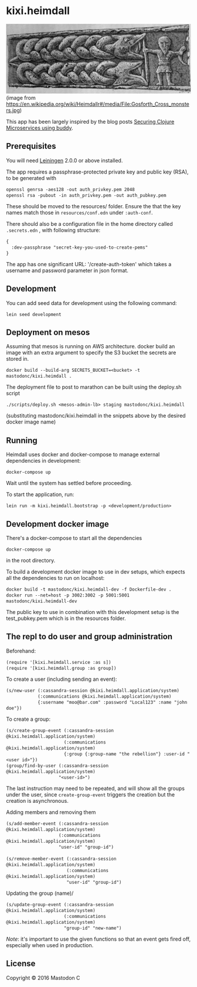 # kixi.heimdall

![Heimdall](https://raw.githubusercontent.com/MastodonC/kixi.heimdall/master/docs/Gosforth_Cross_monsters.jpg)
(image from <https://en.wikipedia.org/wiki/Heimdallr#/media/File:Gosforth_Cross_monsters.jpg>)

This app has been largely inspired by the blog posts [Securing Clojure Microservices using buddy](http://rundis.github.io/blog/2015/buddy_auth_part1.html).

## Prerequisites

You will need [Leiningen][] 2.0.0 or above installed.

[leiningen]: https://github.com/technomancy/leiningen

The app requires a passphrase-protected private key and public key (RSA), to be generated with

```
openssl genrsa -aes128 -out auth_privkey.pem 2048
openssl rsa -pubout -in auth_privkey.pem -out auth_pubkey.pem
```

These should be moved to the resources/ folder. Ensure the that the key names match those in `resources/conf.edn` under `:auth-conf`.

There should also be a configuration file in the home directory called `.secrets.edn` , with following structure:

```
{
  :dev-passphrase "secret-key-you-used-to-create-pems"
}
```

The app has one significant URL: '/create-auth-token' which takes a username and password parameter in json format.

## Development

You can add seed data for development using the following command:

```
lein seed development
```

## Deployment on mesos

Assuming that mesos is running on AWS architecture.
docker build an image with an extra argument to specify the S3 bucket the secrets are stored in.

```
docker build --build-arg SECRETS_BUCKET=<bucket> -t mastodonc/kixi.heimdall .
```

The deployment file to post to marathon can be built using the deploy.sh script


```
./scripts/deploy.sh <mesos-admin-lb> staging mastodonc/kixi.heimdall
```
(substituting mastodonc/kixi.heimdall in the snippets above by the desired docker image name)

## Running

Heimdall uses docker and docker-compose to manage external dependencies in development:

```
docker-compose up
```
Wait until the system has settled before proceeding.

To start the application, run:

```
lein run -m kixi.heimdall.bootstrap -p <development/production>
```

## Development docker image

There's a docker-compose to start all the dependencies
```
docker-compose up
```
in the root directory.

To build a development docker image to use in dev setups, which expects all the dependencies to run on localhost:

```
docker build -t mastodonc/kixi.heimdall-dev -f Dockerfile-dev .
docker run --net=host -p 3002:3002 -p 5001:5001 mastodonc/kixi.heimdall-dev
```

The public key to use in combination with this development setup is the test_pubkey.pem which is in the resources folder.

## The repl to do user and group administration


Beforehand:

```
(require '[kixi.heimdall.service :as s])
(require '[kixi.heimdall.group :as group])
```

To create a user (including sending an event):
```
(s/new-user (:cassandra-session @kixi.heimdall.application/system)
            (:communications @kixi.heimdall.application/system)
            {:username "moo@bar.com" :password "Local123" :name "john doe"})
```

To create a group:
```
(s/create-group-event (:cassandra-session @kixi.heimdall.application/system)
                      (:communications @kixi.heimdall.application/system)
                      {:group {:group-name "the rebellion"} :user-id "<user id>"})
(group/find-by-user (:cassandra-session @kixi.heimdall.application/system)
                    "<user-id>")
```
The last instruction may need to be repeated, and will show all the groups under the user, since `create-group-event` triggers the creation but the creation is asynchronous.

Adding members and removing them
```
(s/add-member-event (:cassandra-session @kixi.heimdall.application/system)
                    (:communications @kixi.heimdall.application/system)
                    "user-id" "group-id")

(s/remove-member-event (:cassandra-session @kixi.heimdall.application/system)
                       (:communications @kixi.heimdall.application/system)
                       "user-id" "group-id")
```

Updating the group (name)/
```
(s/update-group-event (:cassandra-session @kixi.heimdall.application/system)
                      (:communications @kixi.heimdall.application/system)
                      "group-id" "new-name")
```
*Note*: it's important to use the given functions so that an event gets fired off, especially when used in production.

## License

Copyright © 2016 Mastodon C
